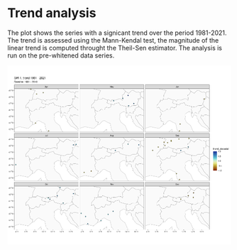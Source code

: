 # Trend analysis

The plot shows the series with a signicant trend over the period 1981-2021. The trend is assessed using the Mann-Kendal test, the magnitude of the linear trend is computed throught the Theil-Sen estimator. The analysis is run on the pre-whitened data series.

![Trend analysis](./img/spi/trend_spi1_1981_2010.png)
